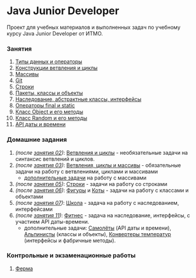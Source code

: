 # Java Junior Developer
Проект для учебных материалов и выполненных задач по учебному курсу Java Junior Developer от ИТМО.

### Занятия

1. [Типы данных и операторы](src/ru/ifmo/jjd/lessons/l01basesyntax)
2. [Конструкции ветвления и циклы](src/ru/ifmo/jjd/lessons/l02choicesloops)
3. [Массивы](src/ru/ifmo/jjd/lessons/l03arrays)
4. [Git](src/ru/ifmo/jjd/lessons/l04git)
5. [Строки](src/ru/ifmo/jjd/lessons/l05strings)
6. [Пакеты, классы и объекты](src/ru/ifmo/jjd/lessons/l06oop)
7. [Наследование, абстрактные классы, интерфейсы](src/ru/ifmo/jjd/lessons/l07inheritance)
8. [Операторы final и static](src/ru/ifmo/jjd/lessons/l08staticfinal)
9. [Класс Object и его методы](src/ru/ifmo/jjd/lessons/l09objectclass)
10. [Класс Random и его методы](src/ru/ifmo/jjd/lessons/l10random)
11. [API даты и времени](src/ru/ifmo/jjd/lessons/l11datetime)

### Домашние задания

1. _(после [занятия 02](src/ru/ifmo/jjd/lessons/l02choicesloops))_: [Ветвления и циклы](src/ru/ifmo/jjd/exercises/lesson02) - 
    необязательные задачи на синтаксис ветвлений и циклов.
2. _(после [занятия 03](src/ru/ifmo/jjd/lessons/l03arrays))_: 
    [Ветвления, циклы и массивы](src/ru/ifmo/jjd/exercises/lesson03) - обязательные задачи на работу с ветвлениями, 
    циклами и массивами 
    - [дополнительные задачи](src/ru/ifmo/jjd/exercises/lesson03/optional) на работу с массивами
3. _(после [занятия 05](src/ru/ifmo/jjd/lessons/l05strings))_: [Строки](src/ru/ifmo/jjd/exercises/lesson05) - задачи на
    работу со строками 
4. _(после [занятия 06](src/ru/ifmo/jjd/lessons/l06oop))_: [Фигуры](src/ru/ifmo/jjd/exercises/lesson06/geometry) и 
    [Коты](src/ru/ifmo/jjd/exercises/lesson06/cats) - задачи на работу с классами и объектами 
5. _(после [занятия 07](src/ru/ifmo/jjd/lessons/l07inheritance))_: [Школа](src/ru/ifmo/jjd/exercises/lesson07) - задача на 
    работу с наследованием, интерфейсами
6. _(после [занятия 11](src/ru/ifmo/jjd/lessons/l11datetime))_: [Фитнес](src/ru/ifmo/jjd/exercises/lesson11/fitness) - 
    задача на наследование, интерфейсы, с участием API даты-времени.
    - дополнительные задачи: [Самолёты](src/ru/ifmo/jjd/exercises/lesson11/aircrafts) (API даты и времени), 
    [Альпинисты](src/ru/ifmo/jjd/exercises/lesson11/climbers) (классы и объекты), 
    [Конвертеры температур](src/ru/ifmo/jjd/exercises/lesson11/temperature) (интерфейсы и фабричные методы).
    
### Контрольные и экзаменационные работы

1. [Ферма](src/ru/ifmo/jjd/exams/farm)